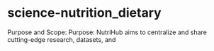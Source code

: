 # science-nutrition_dietary
Purpose and Scope: Purpose: NutriHub aims to centralize and share cutting-edge research, datasets, and 
